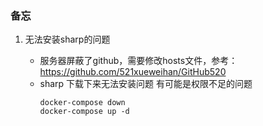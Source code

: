 ### 备忘

1. 无法安装sharp的问题

   - 服务器屏蔽了github，需要修改hosts文件，参考：https://github.com/521xueweihan/GitHub520
   - sharp 下载下来无法安装问题
      有可能是权限不足的问题
      ```
      docker-compose down
      docker-compose up -d
      ```